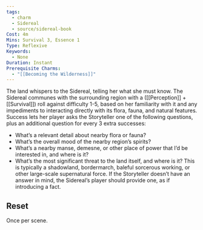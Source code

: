 ```yaml
---
tags:
  - charm
  - Sidereal
  - source/sidereal-book
Cost: 4m
Mins: Survival 3, Essence 1
Type: Reflexive
Keywords:
  - None
Duration: Instant
Prerequisite Charms:
  - "[[Becoming the Wilderness]]"
---
```

The land whispers to the Sidereal, telling her what she must know. The Sidereal communes with the surrounding region with a ([[Perception]] + [[Survival]]) roll against difficulty 1-5, based on her familiarity with it and any impediments to interacting directly with its flora, fauna, and natural features. Success lets her player asks the Storyteller one of the following questions, plus an additional question for every 3 extra successes: 
-  What’s a relevant detail about nearby flora or fauna? 
-  What’s the overall mood of the nearby region’s spirits? 
-  What’s a nearby manse, demesne, or other place of power that I’d be interested in, and where is it? 
-  What’s the most significant threat to the land itself, and where is it? This is typically a shadowland, bordermarch, baleful sorcerous working, or other large-scale supernatural force. If the Storyteller doesn’t have an answer in mind, the Sidereal’s player should provide one, as if introducing a fact. 
## Reset
Once per scene.